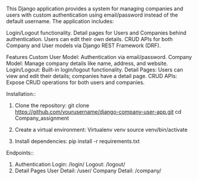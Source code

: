This Django application provides a system for managing companies and users with custom authentication using email/password instead of the default username. The application includes:

Login/Logout functionality.
Detail pages for Users and Companies behind authentication.
Users can edit their own details.
CRUD APIs for both Company and User models via Django REST Framework (DRF).

Features
Custom User Model: Authentication via email/password.
Company Model: Manage company details like name, address, and website.
Login/Logout: Built-in login/logout functionality.
Detail Pages: Users can view and edit their details; companies have a detail page.
CRUD APIs: Expose CRUD operations for both users and companies.

Installation::
1. Clone the repository:
   git clone https://github.com/yourusername/django-company-user-app.git
   cd Company_assignment

2. Create a virtual environment:
   Virtualenv venv
   source venv/bin/activate 

3. Install dependencies:
   pip install -r requirements.txt


Endpoints::
1. Authentication
    Login: /login/
    Logout: /logout/
2. Detail Pages
    User Detail: /user/
    Company Detail: /company/


